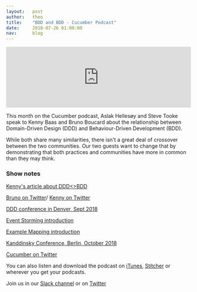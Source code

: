 ```yaml
---
layout:   post
author:   theo
title:    "BDD and BDD - Cucumber Podcast"
date:     2018-07-26 01:00:00
nav:      blog
---
```

<iframe width="100%" height="166" scrolling="no" frameborder="no" allow="autoplay" src="https://w.soundcloud.com/player/?url=https%3A//api.soundcloud.com/tracks/477003636&color=%2300cc11&auto_play=false&hide_related=false&show_comments=true&show_user=true&show_reposts=false&show_teaser=true"></iframe>

This month on the Cucumber podcast, Aslak Hellesøy and Steve Tooke speak to Kenny Baas and Bruno Boucard about the relationship between Domain-Driven Design (DDD) and Behaviour-Driven Development (BDD). 

While both share many similarities, there isn't a great deal of crossover between the two communities. Our two guests want to change that by demonstrating that both practices and communities have more in common than they may think. 

### Show notes

[Kenny's article about DDD<>BDD](http://blog.xebia.com/combining-domain-driven-design-and-behaviour-driven-development/)

[Bruno on Twitter](https://twitter.com/brunoboucard)/ [Kenny on Twitter](https://twitter.com/kenny_baas)

[DDD conference in Denver, Sept 2018](http://exploreddd.com/)

[Event Storming introduction](http://ziobrando.blogspot.com/2013/11/introducing-event-storming.html)

[Example Mapping introduction](https://cucumber.io/blog/2015/12/08/example-mapping-introduction)

[Kanddinsky Conference, Berlin, October 2018](https://kandddinsky.de/)

[Cucumber on Twitter](https://twitter.com/cucumberbdd)

You can also listen and download the podcast on [iTunes](https://itunes.apple.com/gb/podcast/cucumber-podcast-rss/id1078896635), [Stitcher](http://www.stitcher.com/s?fid=81999&refid=stpr) or wherever you get your podcasts. 

Join us in our [Slack channel](https://cucumber.io/support#slack) or on [Twitter](https://twitter.com/cucumberbdd)

